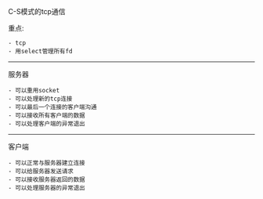 C-S模式的tcp通信

重点:

    - tcp
    - 用select管理所有fd
---

服务器

    - 可以重用socket
    - 可以处理新的tcp连接
    - 可以最后一个连接的客户端沟通
    - 可以接收所有客户端的数据
    - 可以处理客户端的异常退出


---

客户端

    - 可以正常与服务器建立连接
    - 可以给服务器发送请求
    - 可以接收服务器返回的数据
    - 可以处理服务器的异常退出
